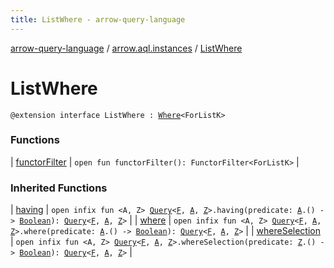 ```yaml
---
title: ListWhere - arrow-query-language
---
```


[arrow-query-language](../../index.html) / [arrow.aql.instances](../index.html) / [ListWhere](./index.html)

# ListWhere

`@extension interface ListWhere : `[`Where`](../../arrow.aql/-where/index.html)`<ForListK>`

### Functions

| [functorFilter](functor-filter.html) | `open fun functorFilter(): FunctorFilter<ForListK>` |

### Inherited Functions

| [having](../../arrow.aql/-where/having.html) | `open infix fun <A, Z> `[`Query`](../../arrow.aql/-query/index.html)`<`[`F`](../../arrow.aql/-where/index.html#F)`, `[`A`](../../arrow.aql/-where/having.html#A)`, `[`Z`](../../arrow.aql/-where/having.html#Z)`>.having(predicate: `[`A`](../../arrow.aql/-where/having.html#A)`.() -> `[`Boolean`](https://kotlinlang.org/api/latest/jvm/stdlib/kotlin/-boolean/index.html)`): `[`Query`](../../arrow.aql/-query/index.html)`<`[`F`](../../arrow.aql/-where/index.html#F)`, `[`A`](../../arrow.aql/-where/having.html#A)`, `[`Z`](../../arrow.aql/-where/having.html#Z)`>` |
| [where](../../arrow.aql/-where/where.html) | `open infix fun <A, Z> `[`Query`](../../arrow.aql/-query/index.html)`<`[`F`](../../arrow.aql/-where/index.html#F)`, `[`A`](../../arrow.aql/-where/where.html#A)`, `[`Z`](../../arrow.aql/-where/where.html#Z)`>.where(predicate: `[`A`](../../arrow.aql/-where/where.html#A)`.() -> `[`Boolean`](https://kotlinlang.org/api/latest/jvm/stdlib/kotlin/-boolean/index.html)`): `[`Query`](../../arrow.aql/-query/index.html)`<`[`F`](../../arrow.aql/-where/index.html#F)`, `[`A`](../../arrow.aql/-where/where.html#A)`, `[`Z`](../../arrow.aql/-where/where.html#Z)`>` |
| [whereSelection](../../arrow.aql/-where/where-selection.html) | `open infix fun <A, Z> `[`Query`](../../arrow.aql/-query/index.html)`<`[`F`](../../arrow.aql/-where/index.html#F)`, `[`A`](../../arrow.aql/-where/where-selection.html#A)`, `[`Z`](../../arrow.aql/-where/where-selection.html#Z)`>.whereSelection(predicate: `[`Z`](../../arrow.aql/-where/where-selection.html#Z)`.() -> `[`Boolean`](https://kotlinlang.org/api/latest/jvm/stdlib/kotlin/-boolean/index.html)`): `[`Query`](../../arrow.aql/-query/index.html)`<`[`F`](../../arrow.aql/-where/index.html#F)`, `[`A`](../../arrow.aql/-where/where-selection.html#A)`, `[`Z`](../../arrow.aql/-where/where-selection.html#Z)`>` |

